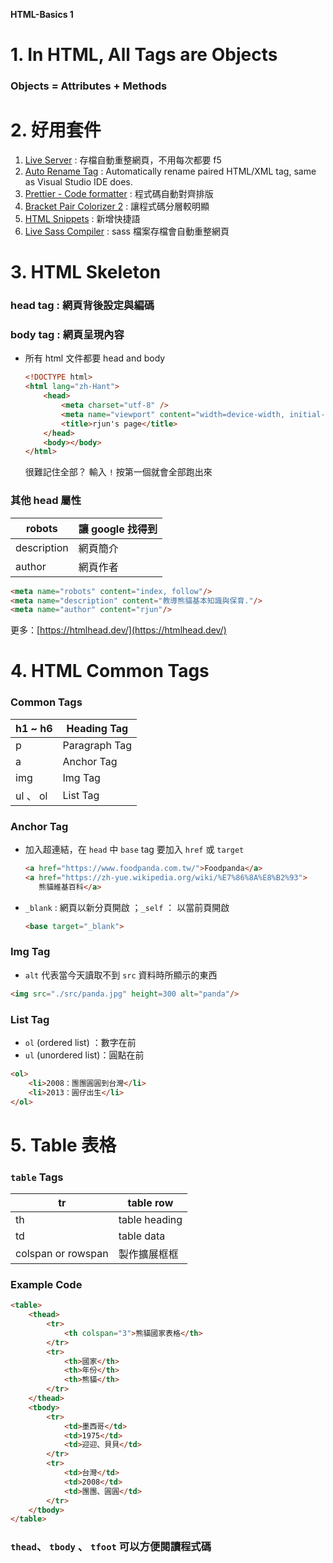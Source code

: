 **HTML-Basics 1**
# 1. In HTML, All Tags are Objects
### Objects = Attributes + Methods
# 2. 好用套件
1. [Live Server](https://marketplace.visualstudio.com/items?itemName=ritwickdey.LiveServer) : 存檔自動重整網頁，不用每次都要 f5
2. [Auto Rename Tag](https://marketplace.visualstudio.com/items?itemName=formulahendry.auto-rename-tag) : Automatically rename paired HTML/XML tag, same as Visual Studio IDE does.
3. [Prettier - Code formatter](https://marketplace.visualstudio.com/items?itemName=esbenp.prettier-vscode) : 程式碼自動對齊排版
4. [Bracket Pair Colorizer 2](https://marketplace.visualstudio.com/items?itemName=CoenraadS.bracket-pair-colorizer-2) : 讓程式碼分層較明顯
5. [HTML Snippets](https://marketplace.visualstudio.com/items?itemName=abusaidm.html-snippets) : 新增快捷語
6. [Live Sass Compiler](https://marketplace.visualstudio.com/items?itemName=ritwickdey.live-sass) : sass 檔案存檔會自動重整網頁

# 3. HTML Skeleton
### head tag : 網頁背後設定與編碼
### body tag : 網頁呈現內容
- 所有 html 文件都要 head and body  
    ```html
    <!DOCTYPE html>
    <html lang="zh-Hant">
        <head>
            <meta charset="utf-8" />
            <meta name="viewport" content="width=device-width, initial-scale=1"/>
            <title>rjun's page</title>
        </head>
        <body></body>
    </html>
    ```  
    很難記住全部？ 輸入 `!` 按第一個就會全部跑出來
### 其他 head 屬性
| robots | 讓 google 找得到 |
| --- | --- |
| description | 網頁簡介 |
| author  | 網頁作者 |
```html
<meta name="robots" content="index, follow"/>
<meta name="description" content="教導熊貓基本知識與保育."/>
<meta name="author" content="rjun"/>
```
更多：[https://htmlhead.dev/](https://htmlhead.dev/)
# 4. HTML Common Tags
### Common Tags
| h1 ~ h6 | Heading Tag |
| --- | --- |
| p | Paragraph Tag |
| a | Anchor Tag |
| img | Img Tag |
| ul 、 ol | List Tag |
### Anchor Tag
- 加入超連結，在 `head` 中 `base` tag 要加入 `href` 或 `target`   
    ```html
    <a href="https://www.foodpanda.com.tw/">Foodpanda</a>
    <a href="https://zh-yue.wikipedia.org/wiki/%E7%86%8A%E8%B2%93">
       熊貓維基百科</a>
    ```
    
- `_blank` : 網頁以新分頁開啟 ；`_self` ： 以當前頁開啟
    
    ```html
    <base target="_blank"> 
    ```
### Img Tag
- `alt` 代表當今天讀取不到 `src` 資料時所顯示的東西
```html
<img src="./src/panda.jpg" height=300 alt="panda"/>
```
### List Tag
- `ol` (ordered list) ：數字在前
- `ul` (unordered list)：圓點在前
```html
<ol>
    <li>2008：團團圓圓到台灣</li>
    <li>2013：圓仔出生</li>
</ol>
```
# 5. Table 表格
### `table` Tags
| tr | table row |
| --- | --- |
| th | table heading |
| td | table data |
| colspan or rowspan | 製作擴展框框 |
### Example Code
```html
<table>
    <thead>
        <tr>
            <th colspan="3">熊貓國家表格</th>
        </tr>
        <tr>
            <th>國家</th>
            <th>年份</th>
            <th>熊貓</th>
        </tr>
    </thead>
    <tbody>
        <tr>
            <td>墨西哥</td>
            <td>1975</td>
            <td>迎迎、貝貝</td>
        </tr>
        <tr>
            <td>台灣</td>
            <td>2008</td>
            <td>團團、圓圓</td>
        </tr>
    </tbody>     
</table>
```
### `thead`、 `tbody` 、 `tfoot` 可以方便閱讀程式碼
